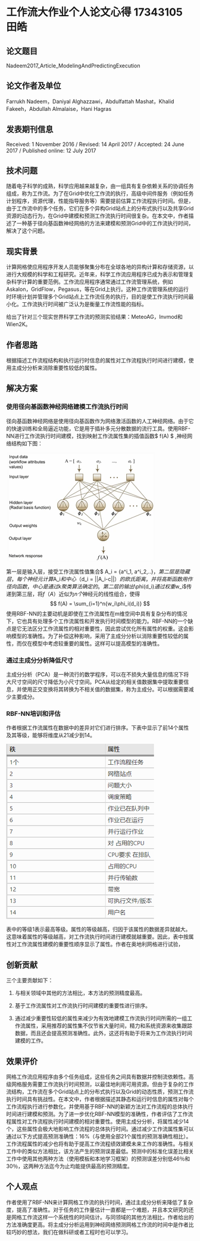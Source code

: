 # 工作流大作业个人论文心得 17343105 田皓

## 论文题目

Nadeem2017_Article_ModelingAndPredictingExecution

## 论文作者及单位

Farrukh Nadeem，Daniyal Alghazzawi，Abdulfattah Mashat，Khalid Fakeeh，Abdullah Almalaise，Hani Hagras

## 发表期刊信息

Received: 1 November 2016 / Revised: 14 April 2017 / Accepted: 24 June 2017 / Published online: 12 July 2017

## 技术问题

随着电子科学的成熟，科学应用越来越复杂，由一组具有复杂依赖关系的协调任务组成，称为工作流。为了在Grid中优化工作流的执行，高级中间件服务（例如任务计划程序，资源代理，性能指导服务等）需要提前估算工作流程执行时间。但是，由于工作流中的多个任务，它们在多个异构Grid站点上的分布式执行以及共享Grid资源的动态行为，在Grid中建模和预测工作流执行时间很复杂。在本文中，作者描述了一种基于径向基函数神经网络的方法来建模和预测Grid中的工作流执行时间，解决了这个问题。

## 现实背景

计算网格使应用程序开发人员能够聚集分布在全球各地的异构计算和存储资源，以进行大规模的科学和工程研究。近年来，科学工作流应用程序已成为表示和管理复杂科学计算的重要范例。工作流应用程序通常通过工作流管理系统，例如Askalon，GridFlow，Pegasus，等在Grid上执行。这种工作流管理系统的运行时环境计划并管理多个Grid站点上工作流任务的执行，目的是使工作流执行时间最小化。工作流执行时间被广泛认为是衡量工作流性能的指标。

给出了针对三个现实世界科学工作流的预测实验结果：MeteoAG，Invmod和Wien2K。

## 作者思路

根据描述工作流程结构和执行运行时信息的属性对工作流程执行时间进行建模，使用主成分分析来消除重要性较低的属性。

## 解决方案

### 使用径向基函数神经网络建模工作流执行时间

径向基函数神经网络是使用径向基函数作为网络激活函数的人工神经网络。由于它的快速训练和全局逼近功能，它是用于插补多元分散数据的流行工具。使用RBF-NN进行工作流执行时间建模，找到映射工作流属性集的插值函数$ f(A) $ ,神经网络结构如下图：

![image-20200711203708260](大作业个人论文.assets/image-20200711203708260.png)

第一层是输入层，接受工作流属性值集合$ A_i = \{a^i_1, a^i_2,..\}$，第二层是隐藏层，每个神经元计算$A_i$和中心$（d_i = ||A_i-c||）$的欧氏距离，并将高斯函数用作径向函数，中心是通过k聚类算法确定的。第二层的输出$\phi(d_i)$通过权重$w_i$传递到第三层，将*f*（*A*）近似为*n个*神经元的线性组合，使得
$$
f(A) = \sum_{i=1}^n{w_i\phi_i(d_i)}
$$
使用RBF-NN的主要动机是即使在工作流属性在m维空间中具有复杂分布的情况下，它也具有处理多个工作流属性和开发执行时间模型的能力。RBF-NN的一个缺点是它无法区分工作流属性的相对重要性，因此尝试优化所有属性的权重。这会影响模型的准确性。为了补偿这种影响，采用了主成分分析以消除重要性较低的属性，而仅在模型中考虑较重要的属性。这样可以提高模型的准确性。

### 通过主成分分析降低尺寸

主成分分析（PCA）是一种流行的数学程序，可以在不损失大量信息的情况下将大尺寸空间的尺寸降低为小尺寸空间。PCA从给定的相关值数据集中提取重要信息，并使用正交变换将其转换为不相关值的数据集，称为主成分。可以根据需要减少主要成分。

### RBF-NN培训和评估

作者根据工作流属性在数据中的差异对它们进行排序。下表中显示了前14个属性及其等级，能够将维度从21减少到14。

![image-20200711205329946](大作业个人论文.assets/image-20200711205329946.png)

表中的等级1表示最高等级。属性的等级越高，归因于该属性的数据差异就越大。这意味着属性的等级越高，对工作流执行时间进行建模就越重要。因此，表中按属性对工作流属性建模的重要性顺序显示了属性。作者在奥地利网格进行试验，

## 创新贡献

三个主要贡献如下：

1. 与相关领域中其他的方法相比，本方法的预测精度最高。

2. 基于工作流属性对工作流执行时间建模的重要性进行排序。

3. 通过减少重要性较低的属性来减少为有效地建模工作流执行时间所需的一组工作流属性，采用推荐的属性集不仅节省大量时间，精力和系统资源来收集跟踪数据，而且还会提高预测准确性。此外，这还将有助于将来为工作流执行时间建模的工作。

## 效果评价

网格工作流应用程序由多个任务组成，这些任务之间具有数据并控制流依赖性。高级网格服务需要工作流执行时间预测，以最佳地利用可用资源。但由于复杂的工作流结构，工作流在多个Grid站点上的分布式执行以及Grid的动态性质，预测工作流执行时间具有挑战性。在本文中，作者根据描述其静态和运行时信息的属性对每个工作流程执行进行参数化，并使用基于RBF-NN的新颖方法对工作流程的总体执行时间进行建模和预测。为了进一步优化RBF-NN模型的准确性，作者评估了工作流程属性对工作流程执行时间建模的相对重要性。使用主成分分析，将属性减少14个，这些属性会极大地影响工作流程的总体执行时间。通过减少工作流属性集可以通过以下方式提高预测准确性：16%（与使用全部21个属性的预测准确性相比）。工作流程属性的减少也将有助于提高工作流程绩效建模未来工作的准确性。与相关工作中的类似方法相比，该方法产生的预测误差最低。预测中的标准化误差比相关工作中使用其他两种方法（使用模板和本地学习框架）的预测误差分别低46％和30％，这两种方法迄今为止均能提供最高的预测精度。

## 个人观点

作者使用了RBF-NN来计算网格工作流的执行时间，通过主成分分析来降低了复杂度，提高了准确性。对于任务的工作量估计一直都是一个难题，并且本文研究的还是网格工作流这样一个系统性的时间估计。与同领域的其他方法相比，作者给出的方法准确度更高。将主成分分析运用到神经网络预测网格工作流的时间中是作者比较巧妙的想法，我们在做科研或者工程时也可以学习。

